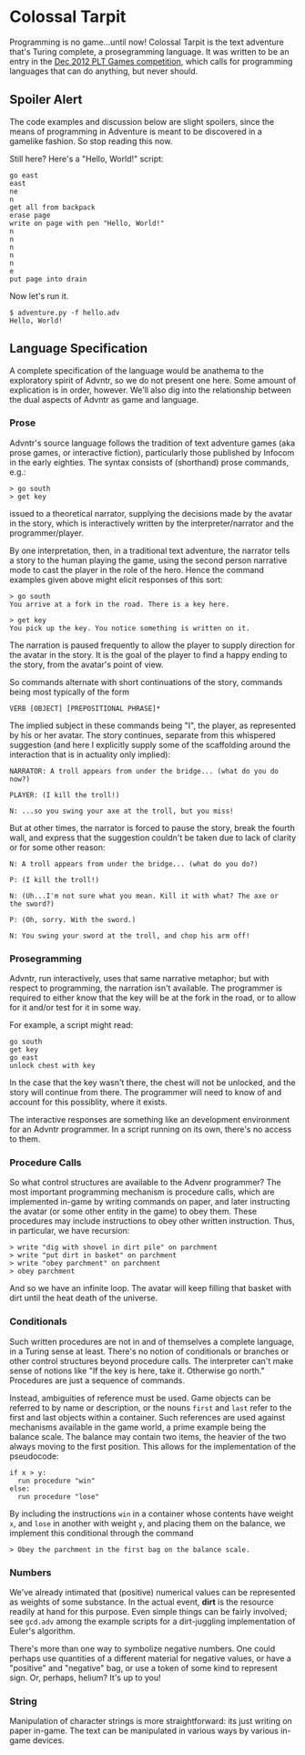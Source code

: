 Colossal Tarpit
===============

Programming is no game...until now! Colossal Tarpit is the text
adventure that's Turing complete, a prosegramming language. It was
written to be an entry in the [Dec 2012 PLT Games competition][1],
which calls for programming languages that can do anything, but never
should.

[1]: http://www.pltgames.com/competition/2012/12

Spoiler Alert
-------------

The code examples and discussion below are slight spoilers, since the
means of programming in Adventure is meant to be discovered in a
gamelike fashion. So stop reading this now.

Still here? Here's a "Hello, World!" script:

    go east
    east
    ne
    n
    get all from backpack
    erase page
    write on page with pen "Hello, World!"
    n
    n
    n
    n
    n 
    e
    put page into drain

Now let's run it.

    $ adventure.py -f hello.adv
    Hello, World!


Language Specification
----------------------

A complete specification of the language would be anathema to the
exploratory spirit of Advntr, so we do not present one here. Some
amount of explication is in order, however. We'll also dig into the
relationship between the dual aspects of Advntr as game and language.

### Prose

Advntr's source language follows the tradition of text adventure games
(aka prose games, or interactive fiction), particularly those
published by Infocom in the early eighties. The syntax consists of
(shorthand) prose commands, e.g.:

    > go south
    > get key

issued to a theoretical narrator, supplying the decisions made by the
avatar in the story, which is interactively written by the
interpreter/narrator and the programmer/player.

By one interpretation, then, in a traditional text adventure, the
narrator tells a story to the human playing the game, using the second
person narrative mode to cast the player in the role of the hero.
Hence the command examples given above might elicit responses of this
sort:

    > go south  
    You arrive at a fork in the road. There is a key here.
       
    > get key  
    You pick up the key. You notice something is written on it.

The narration is paused frequently to allow the player to supply
direction for the avatar in the story. It is the goal of the player to
find a happy ending to the story, from the avatar's point of view.

So commands alternate with short continuations of the story, commands
being most typically of the form

    VERB [OBJECT] [PREPOSITIONAL PHRASE]*

The implied subject in these commands being "I", the player, as
represented by his or her avatar. The story continues, separate from
this whispered suggestion (and here I explicitly supply some of the
scaffolding around the interaction that is in actuality only implied):
 
    NARRATOR: A troll appears from under the bridge... (what do you do
    now?)

    PLAYER: (I kill the troll!)

    N: ...so you swing your axe at the troll, but you miss!

But at other times, the narrator is forced to pause the story, break
the fourth wall, and express that the suggestion couldn't be taken due
to lack of clarity or for some other reason:

    N: A troll appears from under the bridge... (what do you do?)

    P: (I kill the troll!)

    N: (Uh...I'm not sure what you mean. Kill it with what? The axe or
    the sword?)

    P: (Oh, sorry. With the sword.)

    N: You swing your sword at the troll, and chop his arm off!


### Prosegramming

Advntr, run interactively, uses that same narrative metaphor; but with
respect to programming, the narration isn't available. The programmer
is required to either know that the key will be at the fork in the
road, or to allow for it and/or test for it in some way.

For example, a script might read:

    go south
    get key
    go east
    unlock chest with key

In the case that the key wasn't there, the chest will not be unlocked,
and the story will continue from there. The programmer will need to
know of and account for this possiblity, where it exists.

The interactive responses are something like an development
environment for an Advntr programmer. In a script running on its own,
there's no access to them.

### Procedure Calls

So what control structures are available to the Advenr programmer? The
most important programming mechanism is procedure calls, which are
implemented in-game by writing commands on paper, and later
instructing the avatar (or some other entity in the game) to obey
them. These procedures may include instructions to obey other written
instruction. Thus, in particular, we have recursion:

    > write "dig with shovel in dirt pile" on parchment
    > write "put dirt in basket" on parchment
    > write "obey parchment" on parchment
    > obey parchment

And so we have an infinite loop. The avatar will keep filling that
basket with dirt until the heat death of the universe.

### Conditionals

Such written procedures are not in and of themselves a complete
language, in a Turing sense at least. There's no notion of
conditionals or branches or other control structures beyond procedure
calls. The interpreter can't make sense of notions like "If the key is
here, take it. Otherwise go north." Procedures are just a sequence of
commands.

Instead, ambiguities of reference must be used. Game objects can be
referred to by name or description, or the nouns `first` and `last`
refer to the first and last objects within a container. Such
references are used against mechanisms available in the game world, a
prime example being the balance scale. The balance may contain
two items, the heavier of the two always moving to the first position.
This allows for the implementation of the pseudocode:

    if x > y:
      run procedure "win"
    else:
      run procedure "lose"

By including the instructions `win` in a container whose contents have
weight `x`, and `lose` in another with weight `y`, and placing them on
the balance, we implement this conditional through the command

    > Obey the parchment in the first bag on the balance scale.

### Numbers

We've already intimated that (positive) numerical values can be
represented as weights of some substance. In the actual event,
**dirt** is the resource readily at hand for this purpose. Even simple
things can be fairly involved; see `gcd.adv` among the example scripts
for a dirt-juggling implementation of Euler's algorithm.

There's more than one way to symbolize negative numbers. One could
perhaps use quantities of a different material for negative values, or
have a "positive" and "negative" bag, or use a token of some kind to
represent sign. Or, perhaps, helium? It's up to you!

### String

Manipulation of character strings is more straightforward: its just
writing on paper in-game. The text can be manipulated in various ways
by various in-game devices.
